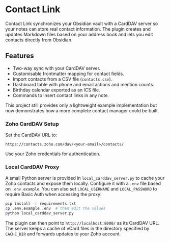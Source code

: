# Contact Link

Contact Link synchronizes your Obsidian vault with a CardDAV server so your notes can store real contact information. The plugin creates and updates Markdown files based on your address book and lets you edit contacts directly from Obsidian.

## Features

- Two-way sync with your CardDAV server.
- Customisable frontmatter mapping for contact fields.
- Import contacts from a CSV file (`contacts.csv`).
- Dashboard table with phone and email actions and mention counts.
- Birthday calendar exported as an ICS file.
- Commands to insert contact links in any note.

This project still provides only a lightweight example implementation but now demonstrates how a more complete contact manager could be built.

### Zoho CardDAV Setup

Set the CardDAV URL to:

```
https://contacts.zoho.com/dav/<your-email>/contacts/
```

Use your Zoho credentials for authentication.

### Local CardDAV Proxy

A small Python server is provided in `local_carddav_server.py` to cache your Zoho
contacts and expose them locally. Configure it with a `.env` file based on
`.env.example`.  You can also set `LOCAL_USERNAME` and `LOCAL_PASSWORD` to
require Basic Auth when accessing the proxy:

```bash
pip install -r requirements.txt
cp .env.example .env  # then edit the values
python local_carddav_server.py
```

The plugin can then point to `http://localhost:8000/` as its CardDAV URL. The
server keeps a cache of vCard files in the directory specified by `CACHE_DIR`
and forwards updates to your Zoho account.
